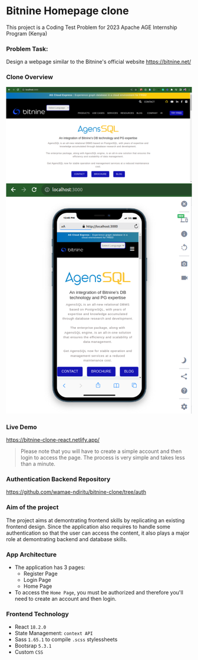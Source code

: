 # Bitnine Homepage clone

This project is a Coding Test Problem for 2023 Apache AGE Internship Program (Kenya)

### Problem Task:

Design a webpage similar to the Bitnine's official website https://bitnine.net/

### Clone Overview

![Bitnine clone Overview](./public/assets/bitnine-clone-overview.png)
![Bitnine clone Overview Mobile](./public/assets/bitnine-clone-overview-2.png)

### Live Demo

https://bitnine-clone-react.netlify.app/

> Please note that you will have to create a simple account and then login to access the page. The process is very simple and takes less than a minute.

### Authentication Backend Repository

https://github.com/wamae-ndiritu/bitnine-clone/tree/auth

### Aim of the project

The project aims at demontrating frontend skills by replicating an existing frontend design. Since the application also requires to handle some authentication so that the user can access the content, it also plays a major role at demontrating backend and database skills.

### App Architecture

- The application has 3 pages:
  - Register Page
  - Login Page
  - Home Page
- To access the `Home Page`, you must be authorized and therefore you'll need to create an account and then login.

### Frontend Technology

- React `18.2.0`
- State Management: `context API`
- Sass `1.65.1` to compile `.scss` stylessheets
- Bootsrap `5.3.1`
- Custom `CSS`
